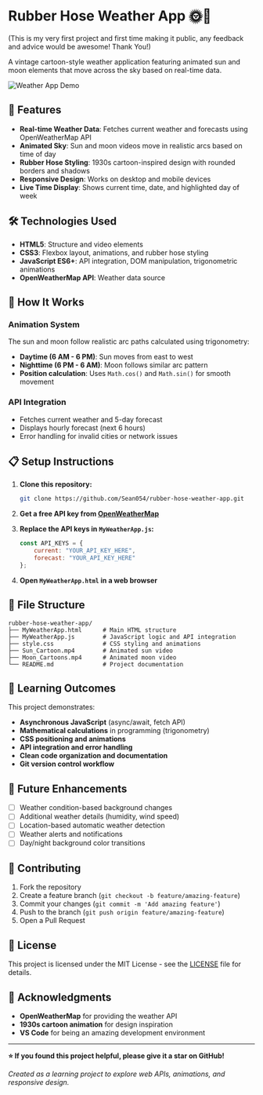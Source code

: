 # Rubber Hose Weather App 🌞🌙
(This is my very first project and first time making it public, any feedback and advice would be awesome! Thank You!)

A vintage cartoon-style weather application featuring animated sun and moon elements that move across the sky based on real-time data.

![Weather App Demo](screenshot.png)

## 🌟 Features

- **Real-time Weather Data**: Fetches current weather and forecasts using OpenWeatherMap API
- **Animated Sky**: Sun and moon videos move in realistic arcs based on time of day
- **Rubber Hose Styling**: 1930s cartoon-inspired design with rounded borders and shadows
- **Responsive Design**: Works on desktop and mobile devices
- **Live Time Display**: Shows current time, date, and highlighted day of week

## 🛠️ Technologies Used

- **HTML5**: Structure and video elements
- **CSS3**: Flexbox layout, animations, and rubber hose styling
- **JavaScript ES6+**: API integration, DOM manipulation, trigonometric animations
- **OpenWeatherMap API**: Weather data source

## 🚀 How It Works

### Animation System
The sun and moon follow realistic arc paths calculated using trigonometry:
- **Daytime (6 AM - 6 PM)**: Sun moves from east to west
- **Nighttime (6 PM - 6 AM)**: Moon follows similar arc pattern
- **Position calculation**: Uses `Math.cos()` and `Math.sin()` for smooth movement

### API Integration
- Fetches current weather and 5-day forecast
- Displays hourly forecast (next 6 hours)
- Error handling for invalid cities or network issues

## 📋 Setup Instructions

1. **Clone this repository:**
   ```bash
   git clone https://github.com/Sean054/rubber-hose-weather-app.git
   ```

2. **Get a free API key from [OpenWeatherMap](https://openweathermap.org/api)**

3. **Replace the API keys in `MyWeatherApp.js`:**
   ```javascript
   const API_KEYS = {
       current: "YOUR_API_KEY_HERE",
       forecast: "YOUR_API_KEY_HERE"
   };
   ```

4. **Open `MyWeatherApp.html` in a web browser**

## 📁 File Structure

```
rubber-hose-weather-app/
├── MyWeatherApp.html      # Main HTML structure
├── MyWeatherApp.js        # JavaScript logic and API integration
├── style.css              # CSS styling and animations
├── Sun_Cartoon.mp4        # Animated sun video
├── Moon_Cartoons.mp4      # Animated moon video
└── README.md              # Project documentation
```

## 🎯 Learning Outcomes

This project demonstrates:
- **Asynchronous JavaScript** (async/await, fetch API)
- **Mathematical calculations** in programming (trigonometry)
- **CSS positioning and animations**
- **API integration and error handling**
- **Clean code organization and documentation**
- **Git version control workflow**

## 🔮 Future Enhancements

- [ ] Weather condition-based background changes
- [ ] Additional weather details (humidity, wind speed)
- [ ] Location-based automatic weather detection
- [ ] Weather alerts and notifications
- [ ] Day/night background color transitions

## 🤝 Contributing

1. Fork the repository
2. Create a feature branch (`git checkout -b feature/amazing-feature`)
3. Commit your changes (`git commit -m 'Add amazing feature'`)
4. Push to the branch (`git push origin feature/amazing-feature`)
5. Open a Pull Request

## 📝 License

This project is licensed under the MIT License - see the [LICENSE](LICENSE) file for details.

## 🙏 Acknowledgments

- **OpenWeatherMap** for providing the weather API
- **1930s cartoon animation** for design inspiration
- **VS Code** for being an amazing development environment

---

**⭐ If you found this project helpful, please give it a star on GitHub!**

*Created as a learning project to explore web APIs, animations, and responsive design.*
